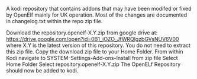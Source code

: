 A kodi repository that contains addons that may have been modifed or fixed by
OpenElf mainly for UK operation. Most of the changes are documented in 
changelog.txt within the repo zip file.

Download the repository.openelf-X.Y.zip from google drive at:
https://drive.google.com/open?id=0B1_iOZO_JfWRQlgzbGVsNUV6V00
where X.Y is the latest version of this repository.
You do not need to extract this zip file.
Copy the download zip file to your Home Folder.
From within Kodi navigate to SYSTEM-Settings-Add-ons-Install from zip file
Select Home Folder
Select repository.openelf-X.Y.zip
The OpenELf Repository should now be added to kodi.

